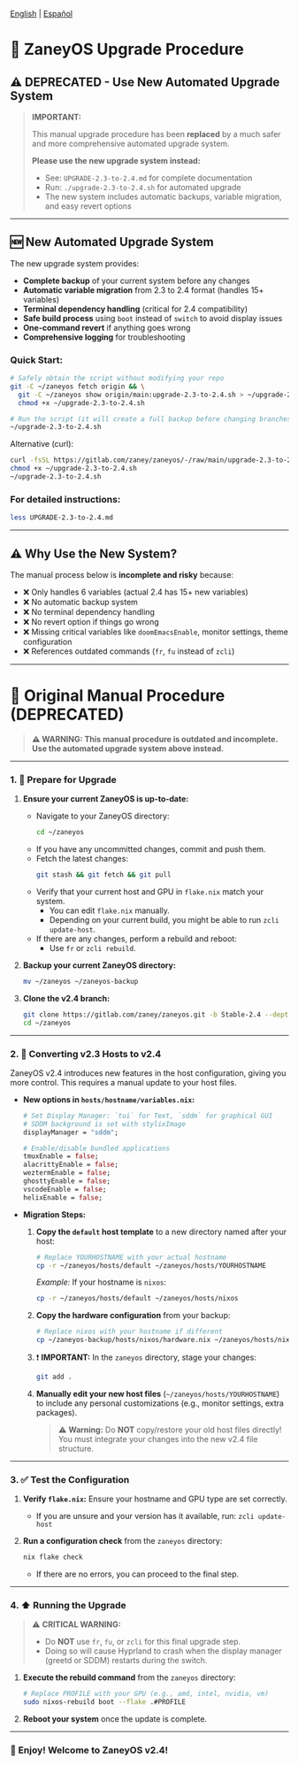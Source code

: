 [English](ZaneyOS-Upgrade.md) | [Español](ZaneyOS-Upgrade.es.md)

# 🚀 ZaneyOS Upgrade Procedure

## ⚠️ DEPRECATED - Use New Automated Upgrade System

> **IMPORTANT:**
>
> This manual upgrade procedure has been **replaced** by a much safer and more comprehensive automated upgrade system.
>
> **Please use the new upgrade system instead:**
> - See: `UPGRADE-2.3-to-2.4.md` for complete documentation
> - Run: `./upgrade-2.3-to-2.4.sh` for automated upgrade
> - The new system includes automatic backups, variable migration, and easy revert options

---

## 🆕 New Automated Upgrade System

The new upgrade system provides:
- **Complete backup** of your current system before any changes
- **Automatic variable migration** from 2.3 to 2.4 format (handles 15+ variables)
- **Terminal dependency handling** (critical for 2.4 compatibility)
- **Safe build process** using `boot` instead of `switch` to avoid display issues
- **One-command revert** if anything goes wrong
- **Comprehensive logging** for troubleshooting

### Quick Start:
```bash
# Safely obtain the script without modifying your repo
git -C ~/zaneyos fetch origin && \
  git -C ~/zaneyos show origin/main:upgrade-2.3-to-2.4.sh > ~/upgrade-2.3-to-2.4.sh && \
  chmod +x ~/upgrade-2.3-to-2.4.sh

# Run the script (it will create a full backup before changing branches)
~/upgrade-2.3-to-2.4.sh
```

Alternative (curl):
```bash
curl -fsSL https://gitlab.com/zaney/zaneyos/-/raw/main/upgrade-2.3-to-2.4.sh -o ~/upgrade-2.3-to-2.4.sh
chmod +x ~/upgrade-2.3-to-2.4.sh
~/upgrade-2.3-to-2.4.sh
```

### For detailed instructions:
```bash
less UPGRADE-2.3-to-2.4.md
```

---

## ⚠️ Why Use the New System?

The manual process below is **incomplete and risky** because:
- ❌ Only handles 6 variables (actual 2.4 has 15+ new variables)
- ❌ No automatic backup system
- ❌ No terminal dependency handling
- ❌ No revert option if things go wrong
- ❌ Missing critical variables like `doomEmacsEnable`, monitor settings, theme configuration
- ❌ References outdated commands (`fr`, `fu` instead of `zcli`)

---

# 📜 Original Manual Procedure (DEPRECATED)

> **⚠️ WARNING: This manual procedure is outdated and incomplete.**
> **Use the automated upgrade system above instead.**

---

### 1. 📝 Prepare for Upgrade

1. **Ensure your current ZaneyOS is up-to-date:**
   - Navigate to your ZaneyOS directory:
     ```bash
     cd ~/zaneyos
     ```
   - If you have any uncommitted changes, commit and push them.
   - Fetch the latest changes:
     ```bash
     git stash && git fetch && git pull
     ```
   - Verify that your current host and GPU in `flake.nix` match your system.
     - You can edit `flake.nix` manually.
     - Depending on your current build, you might be able to run
       `zcli update-host`.
   - If there are any changes, perform a rebuild and reboot:
     - Use `fr` or `zcli rebuild`.

2. **Backup your current ZaneyOS directory:**
   ```bash
   mv ~/zaneyos ~/zaneyos-backup
   ```

3. **Clone the v2.4 branch:**
   ```bash
   git clone https://gitlab.com/zaney/zaneyos.git -b Stable-2.4 --depth=1
   cd ~/zaneyos
   ```

---

### 2. 🔄 Converting v2.3 Hosts to v2.4

ZaneyOS v2.4 introduces new features in the host configuration, giving you more
control. This requires a manual update to your host files.

- **New options in `hosts/hostname/variables.nix`:**

  ```nix
  # Set Display Manager: `tui` for Text, `sddm` for graphical GUI
  # SDDM background is set with stylixImage
  displayManager = "sddm";

  # Enable/disable bundled applications
  tmuxEnable = false;
  alacrittyEnable = false;
  weztermEnable = false;
  ghosttyEnable = false;
  vscodeEnable = false;
  helixEnable = false;
  ```

- **Migration Steps:**

  1. **Copy the `default` host template** to a new directory named after your
     host:
     ```bash
     # Replace YOURHOSTNAME with your actual hostname
     cp -r ~/zaneyos/hosts/default ~/zaneyos/hosts/YOURHOSTNAME
     ```
     _Example:_ If your hostname is `nixos`:
     ```bash
     cp -r ~/zaneyos/hosts/default ~/zaneyos/hosts/nixos
     ```

  2. **Copy the hardware configuration** from your backup:
     ```bash
     # Replace nixos with your hostname if different
     cp ~/zaneyos-backup/hosts/nixos/hardware.nix ~/zaneyos/hosts/nixos/hardware.nix
     ```

  3. ❗ **IMPORTANT:** In the `zaneyos` directory, stage your changes:
     ```bash
     git add .
     ```

  4. **Manually edit your new host files** (`~/zaneyos/hosts/YOURHOSTNAME`) to
     include any personal customizations (e.g., monitor settings, extra
     packages).
     > ⚠️ **Warning:** Do **NOT** copy/restore your old host files directly! You
     > must integrate your changes into the new v2.4 file structure.

---

### 3. ✅ Test the Configuration

1. **Verify `flake.nix`:** Ensure your hostname and GPU type are set correctly.
   - If you are unsure and your version has it available, run:
     `zcli update-host`

2. **Run a configuration check** from the `zaneyos` directory:
   ```bash
   nix flake check
   ```
   - If there are no errors, you can proceed to the final step.

---

### 4. ⬆️ Running the Upgrade

> ⚠️ **CRITICAL WARNING:**
>
> - Do **NOT** use `fr`, `fu`, or `zcli` for this final upgrade step.
> - Doing so will cause Hyprland to crash when the display manager (greetd or
>   SDDM) restarts during the switch.

1. **Execute the rebuild command** from the `zaneyos` directory:
   ```bash
   # Replace PROFILE with your GPU (e.g., amd, intel, nvidia, vm)
   sudo nixos-rebuild boot --flake .#PROFILE
   ```

2. **Reboot your system** once the update is complete.

---

### 🎉 Enjoy! Welcome to ZaneyOS v2.4!
